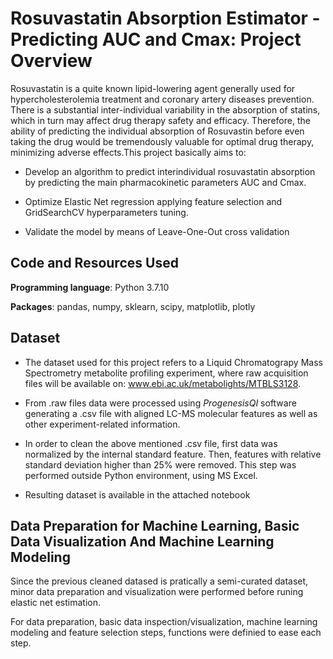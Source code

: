 # Rosuvastatin Absorption Estimator - Predicting AUC and Cmax: Project Overview

Rosuvastatin is a quite known lipid-lowering agent generally used for hypercholesterolemia treatment and coronary artery diseases prevention. There is a substantial inter-individual variability in the absorption of statins, which in turn may affect drug therapy safety and efficacy. Therefore, the ability of predicting the individual absorption of Rosuvastin before even taking the drug would be tremendously valuable for optimal drug therapy, minimizing adverse effects.This project basically aims to:

* Develop an algorithm to predict interindividual rosuvastatin absorption by predicting the main pharmacokinetic parameters AUC and Cmax.
 
* Optimize Elastic Net regression applying feature selection and GridSearchCV hyperparameters tuning.

* Validate the model by means of Leave-One-Out cross validation    


## Code and Resources Used

**Programming language**: Python 3.7.10

**Packages**: pandas, numpy, sklearn, scipy, matplotlib, plotly


## Dataset

* The dataset used for this project refers to a Liquid Chromatograpy Mass Spectrometry metabolite profiling experiment, where raw acquisition files will be available on: www.ebi.ac.uk/metabolights/MTBLS3128.

* From .raw files data were processed using *ProgenesisQI* software generating a .csv file with aligned LC-MS molecular features as well as other experiment-related information.

* In order to clean the above mentioned .csv file, first data was normalized by the internal standard feature. Then, features with relative standard deviation higher than 25% were removed. This step was performed outside Python environment, using MS Excel.

* Resulting dataset is available in the attached notebook


## Data Preparation for Machine Learning, Basic Data Visualization And Machine Learning Modeling

Since the previous cleaned datased is pratically a semi-curated dataset, minor data preparation and visualization were performed before runing elastic net estimation.

For data preparation, basic data inspection/visualization, machine learning modeling and feature selection steps, functions were definied to ease each step.


